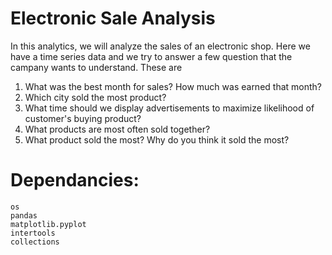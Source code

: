 # Electronic Sale Analysis

In this analytics, we will analyze the sales of an electronic shop. Here we have a time series data and we try to answer a few question that the campany wants to understand. These are 

  1. What was the best month for sales? How much was earned that month?
  2. Which city sold the most product?
  3. What time should we display advertisements to maximize likelihood of customer's buying product?
  4. What products are most often sold together?
  5. What product sold the most? Why do you think it sold the most?
# Dependancies:
    os
    pandas
    matplotlib.pyplot
    intertools
    collections 
    

    

